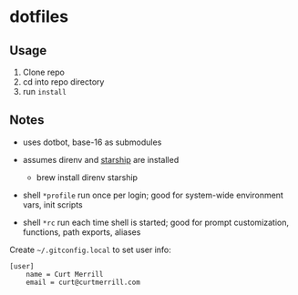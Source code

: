 # dotfiles

## Usage

1. Clone repo
2. cd into repo directory
3. run `install`


## Notes
- uses dotbot, base-16 as submodules
- assumes direnv and [starship](https://starship.rs/guide/#🚀-installation) are installed
  - brew install direnv starship

- shell `*profile` run once per login; good for system-wide environment vars, init scripts
- shell `*rc` run each time shell is started; good for prompt customization, functions, path exports, aliases


Create `~/.gitconfig.local` to set user info:
```
[user]
    name = Curt Merrill
    email = curt@curtmerrill.com
```

